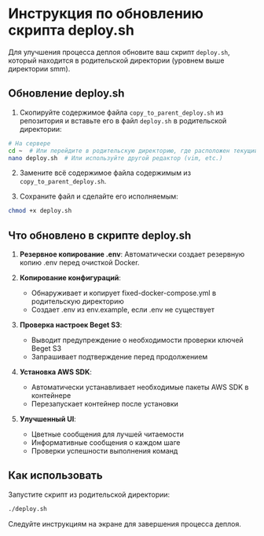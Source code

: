 # Инструкция по обновлению скрипта deploy.sh

Для улучшения процесса деплоя обновите ваш скрипт `deploy.sh`, который находится в родительской директории (уровнем выше директории smm).

## Обновление deploy.sh

1. Скопируйте содержимое файла `copy_to_parent_deploy.sh` из репозитория и вставьте его в файл `deploy.sh` в родительской директории:

```bash
# На сервере
cd ~  # Или перейдите в родительскую директорию, где расположен текущий deploy.sh
nano deploy.sh  # Или используйте другой редактор (vim, etc.)
```

2. Замените всё содержимое файла содержимым из `copy_to_parent_deploy.sh`.

3. Сохраните файл и сделайте его исполняемым:

```bash
chmod +x deploy.sh
```

## Что обновлено в скрипте deploy.sh

1. **Резервное копирование .env**: Автоматически создает резервную копию .env перед очисткой Docker.

2. **Копирование конфигураций**: 
   - Обнаруживает и копирует fixed-docker-compose.yml в родительскую директорию
   - Создает .env из env.example, если .env не существует

3. **Проверка настроек Beget S3**:
   - Выводит предупреждение о необходимости проверки ключей Beget S3
   - Запрашивает подтверждение перед продолжением

4. **Установка AWS SDK**:
   - Автоматически устанавливает необходимые пакеты AWS SDK в контейнере
   - Перезапускает контейнер после установки

5. **Улучшенный UI**:
   - Цветные сообщения для лучшей читаемости
   - Информативные сообщения о каждом шаге
   - Проверки успешности выполнения команд

## Как использовать

Запустите скрипт из родительской директории:

```bash
./deploy.sh
```

Следуйте инструкциям на экране для завершения процесса деплоя.